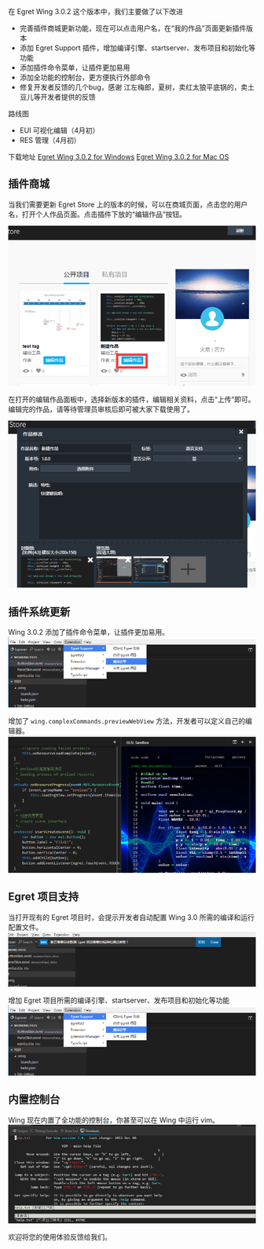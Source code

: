 

在 Egret Wing 3.0.2 这个版本中，我们主要做了以下改进
- 完善插件商城更新功能，现在可以点击用户名，在“我的作品”页面更新插件版本
- 添加 Egret Support 插件，增加编译引擎、startserver、发布项目和初始化等功能
- 添加插件命令菜单，让插件更加易用
- 添加全功能的控制台，更方便执行外部命令
- 修复开发者反馈的几个bug，感谢 江左梅郎，夏树，卖红太狼平底锅的，卖土豆儿等开发者提供的反馈

路线图

- EUI 可视化编辑（4月初）
- RES 管理（4月初）

下载地址
[Egret Wing 3.0.2 for Windows](http://tool.egret-labs.org/EgretWing/electron/EgretWing-v3.0.2-win32.zip?t=20160322 "Windows")
[Egret Wing 3.0.2 for Mac OS](http://tool.egret-labs.org/EgretWing/electron/EgretWing-v3.0.2-darwin.zip?t=20160322 "Mac OS")
## 插件商城
当我们需要更新 Egret Store 上的版本的时候，可以在商城页面，点击您的用户名，打开个人作品页面。点击插件下放的“编辑作品”按钮。

![我的作品](56f11ffb660c6.png)

在打开的编辑作品面板中，选择新版本的插件，编辑相关资料，点击“上传”即可。编辑完的作品，请等待管理员审核后即可被大家下载使用了。

![编辑作品](56f1206291e36.png)

## 插件系统更新
Wing 3.0.2 添加了插件命令菜单，让插件更加易用。
![插件菜单](56f0c91a43961.png)

增加了 `wing.complexCommands.previewWebView` 方法，开发者可以定义自己的编辑器。
![webview](56f11994f25ed.png)

## Egret 项目支持
当打开现有的 Egret 项目时，会提示开发者自动配置 Wing 3.0 所需的编译和运行配置文件。
![自动配置](56f0c91a2410e.png)

增加 Egret 项目所需的编译引擎、startserver、发布项目和初始化等功能
![插件菜单](56f0c91a43961.png)

## 内置控制台
Wing 现在内置了全功能的控制台，你甚至可以在 Wing 中运行 vim。
![终端](56f0e4e310878.png)

欢迎将您的使用体验反馈给我们。



